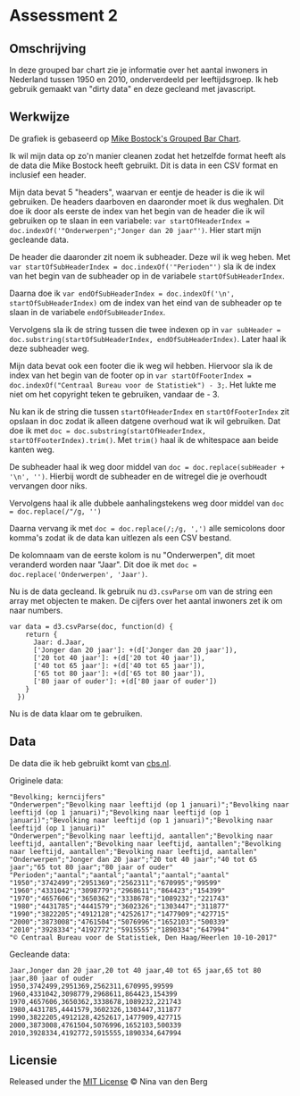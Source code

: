 # Assessment 2

## Omschrijving
In deze grouped bar chart zie je informatie over het aantal inwoners in Nederland tussen 1950 en 2010, onderverdeeld per leeftijdsgroep. Ik heb gebruik gemaakt van "dirty data" en deze gecleand met javascript.

## Werkwijze

De grafiek is gebaseerd op [Mike Bostock's Grouped Bar Chart](https://bl.ocks.org/mbostock/3887051).

Ik wil mijn data op zo'n manier cleanen zodat het hetzelfde format heeft als de data die Mike Bostock heeft gebruikt. Dit is data in een CSV format en inclusief een header.

Mijn data bevat 5 "headers", waarvan er eentje de header is die ik wil gebruiken. De headers daarboven en daaronder moet ik dus weghalen. Dit doe ik door als eerste de index van het begin van de header die ik wil gebruiken op te slaan in een variabele: `var startOfHeaderIndex = doc.indexOf('"Onderwerpen";"Jonger dan 20 jaar"')`. Hier start mijn gecleande data.

De header die daaronder zit noem ik subheader. Deze wil ik weg heben. Met `var startOfSubHeaderIndex = doc.indexOf('"Perioden"')` sla ik de index van het begin van de subheader op in de variabele `startOfSubHeaderIndex`.

Daarna doe ik `var endOfSubHeaderIndex = doc.indexOf('\n', startOfSubHeaderIndex)` om de index van het eind van de subheader op te slaan in de variabele `endOfSubHeaderIndex`.

Vervolgens sla ik de string tussen die twee indexen op in `var subHeader = doc.substring(startOfSubHeaderIndex, endOfSubHeaderIndex)`. Later haal ik deze subheader weg.

Mijn data bevat ook een footer die ik weg wil hebben. Hiervoor sla ik de index van het begin van de footer op in `var startOfFooterIndex = doc.indexOf("Centraal Bureau voor de Statistiek") - 3;`. Het lukte me niet om het copyright teken te gebruiken, vandaar de - 3.

Nu kan ik de string die tussen `startOfHeaderIndex` en `startOfFooterIndex` zit opslaan in doc zodat ik alleen datgene overhoud wat ik wil gebruiken. Dat doe ik met `doc = doc.substring(startOfHeaderIndex, startOfFooterIndex).trim()`. Met  `trim()` haal ik de whitespace aan beide kanten weg.

De subheader haal ik weg door middel van `doc = doc.replace(subHeader + '\n', '')`. Hierbij wordt de subheader en de witregel die je overhoudt vervangen door niks.

Vervolgens haal ik alle dubbele aanhalingstekens weg door middel van `doc = doc.replace(/"/g, '')`

Daarna vervang ik met `doc = doc.replace(/;/g, ',')` alle semicolons door komma's zodat ik de data kan uitlezen als een CSV bestand.

De kolomnaam van de eerste kolom is nu "Onderwerpen", dit moet veranderd worden naar "Jaar". Dit doe ik met `doc = doc.replace('Onderwerpen', 'Jaar')`.

Nu is de data gecleand. Ik gebruik nu `d3.csvParse` om van de string een array met objecten te maken. De cijfers over het aantal inwoners zet ik om naar numbers.

```
var data = d3.csvParse(doc, function(d) {
    return {
      Jaar: d.Jaar,
      ['Jonger dan 20 jaar']: +(d['Jonger dan 20 jaar']),
      ['20 tot 40 jaar']: +(d['20 tot 40 jaar']),
      ['40 tot 65 jaar']: +(d['40 tot 65 jaar']),
      ['65 tot 80 jaar']: +(d['65 tot 80 jaar']),
      ['80 jaar of ouder']: +(d['80 jaar of ouder'])
    }
  })
```

Nu is de data klaar om te gebruiken.

## Data
De data die ik heb gebruikt komt van [cbs.nl](http://statline.cbs.nl/Statweb/publication/?DM=SLNL&PA=37296ned&D1=9-13&D2=0,10,20,30,40,50,60&HDR=T&STB=G1&CHARTTYPE=1&VW=T).

Originele data:

```
"Bevolking; kerncijfers"
"Onderwerpen";"Bevolking naar leeftijd (op 1 januari)";"Bevolking naar leeftijd (op 1 januari)";"Bevolking naar leeftijd (op 1 januari)";"Bevolking naar leeftijd (op 1 januari)";"Bevolking naar leeftijd (op 1 januari)"
"Onderwerpen";"Bevolking naar leeftijd, aantallen";"Bevolking naar leeftijd, aantallen";"Bevolking naar leeftijd, aantallen";"Bevolking naar leeftijd, aantallen";"Bevolking naar leeftijd, aantallen"
"Onderwerpen";"Jonger dan 20 jaar";"20 tot 40 jaar";"40 tot 65 jaar";"65 tot 80 jaar";"80 jaar of ouder"
"Perioden";"aantal";"aantal";"aantal";"aantal";"aantal"
"1950";"3742499";"2951369";"2562311";"670995";"99599"
"1960";"4331042";"3098779";"2968611";"864423";"154399"
"1970";"4657606";"3650362";"3338678";"1089232";"221743"
"1980";"4431785";"4441579";"3602326";"1303447";"311877"
"1990";"3822205";"4912128";"4252617";"1477909";"427715"
"2000";"3873008";"4761504";"5076996";"1652103";"500339"
"2010";"3928334";"4192772";"5915555";"1890334";"647994"
"© Centraal Bureau voor de Statistiek, Den Haag/Heerlen 10-10-2017"
```

Gecleande data:

```
Jaar,Jonger dan 20 jaar,20 tot 40 jaar,40 tot 65 jaar,65 tot 80 jaar,80 jaar of ouder
1950,3742499,2951369,2562311,670995,99599
1960,4331042,3098779,2968611,864423,154399
1970,4657606,3650362,3338678,1089232,221743
1980,4431785,4441579,3602326,1303447,311877
1990,3822205,4912128,4252617,1477909,427715
2000,3873008,4761504,5076996,1652103,500339
2010,3928334,4192772,5915555,1890334,647994
```

## Licensie
Released under the [MIT License](https://opensource.org/licenses/MIT) © Nina van den Berg